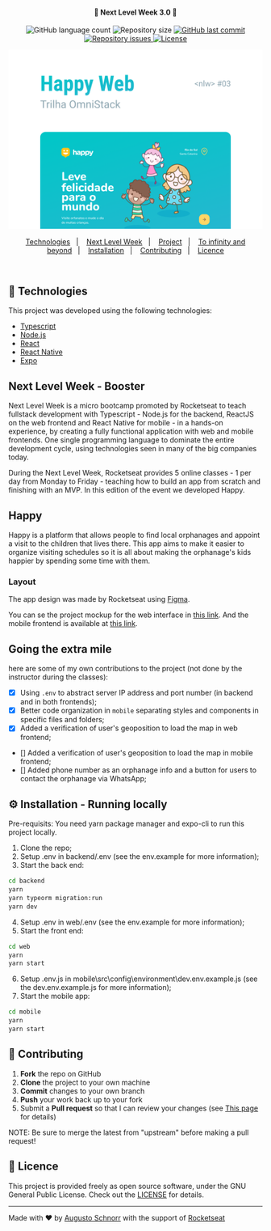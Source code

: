 <h4 align="center">
  🚀 Next Level Week 3.0 🚀
</h4>
<p align="center">
  <img alt="GitHub language count" src="https://img.shields.io/github/languages/count/Alcsaw/next-level-week-3">

  <img alt="Repository size" src="https://img.shields.io/github/repo-size/Alcsaw/next-level-week-3">

  <a href="https://github.com/Alcsaw/next-level-week-3/commits/master">
    <img alt="GitHub last commit" src="https://img.shields.io/github/last-commit/Alcsaw/next-level-week-3">
  </a>

  <a href="https://github.com/Alcsaw/next-level-week-3/issues">
    <img alt="Repository issues" src="https://img.shields.io/github/issues/Alcsaw/next-level-week-3">
  </a>

  <a href="https://github.com/Alcsaw/next-level-week-3/blob/master/LICENSE">
    <img alt="License" src="https://img.shields.io/badge/license-GNU3-brightgreen">
  </a>

</p>

![Cover](/readme-images/cover.png)

<p align="center">
  <a href="#rocket-technologies">Technologies</a>&nbsp;&nbsp;&nbsp;|&nbsp;&nbsp;&nbsp;
  <a href="#next-level-week---booster">Next Level Week</a>&nbsp;&nbsp;&nbsp;|&nbsp;&nbsp;&nbsp;
  <a href="#happy">Project</a>&nbsp;&nbsp;&nbsp;|&nbsp;&nbsp;&nbsp;
  <a href="#to-infinity-and-beyound">To infinity and beyond</a>&nbsp;&nbsp;&nbsp;|&nbsp;&nbsp;&nbsp;
  <a href="#%EF%B8%8F-installation---running-locally">Installation</a>&nbsp;&nbsp;&nbsp;|&nbsp;&nbsp;&nbsp;
  <a href="#-contributing">Contributing</a>&nbsp;&nbsp;&nbsp;|&nbsp;&nbsp;&nbsp;
  <a href="#memo-licence">Licence</a>
</p>

<br>

## :rocket: Technologies

This project was developed using the following technologies:

- [Typescript](https://www.typescriptlang.org/)
- [Node.js](https://nodejs.org/en/)
- [React](https://reactjs.org)
- [React Native](https://reactnative.dev/)
- [Expo](https://expo.io/)

## Next Level Week - Booster

Next Level Week is a micro bootcamp promoted by Rocketseat to teach fullstack development with Typescript - Node.js for the backend, ReactJS on the web frontend and React Native for mobile - in a hands-on experience, by creating a fully functional application with web and mobile frontends. One single programming language to dominate the entire development cycle, using technologies seen in many of the big companies today.


During the Next Level Week, Rocketseat provides 5 online classes - 1 per day from Monday to Friday - teaching how to build an app from scratch and finishing with an MVP. In this edition of the event we developed Happy.

## Happy

Happy is a platform that allows people to find local orphanages and appoint a visit to the children that lives there.
This app aims to make it easier to organize visiting schedules so it is all about making the orphanage's kids happier by spending some time with them.


### Layout

The app design was made by Rocketseat using [Figma](https://figma.com).

You can se the project mockup for the web interface in [this link](https://www.figma.com/file/mDEbnoojksG4w8sOxmudh3/Happy-Web?node-id=0%3A1).
And the mobile frontend is available at [this link](https://www.figma.com/file/X27FfVxAgy9f5IFa7ONlph/Happy-Mobile?node-id=0%3A1).


## Going the extra mile

here are some of my own contributions to the project (not done by the instructor during the classes):

- [x] Using `.env` to abstract server IP address and port number (in backend and in both frontends);
- [x] Better code organization in `mobile` separating styles and components in specific files and folders;
- [x] Added a verification of user's geoposition to load the map in web frontend;
- [] Added a verification of user's geoposition to load the map in mobile frontend;
- [] Added phone number as an orphanage info and a button for users to contact the orphanage via WhatsApp;


## ⚙️ Installation - Running locally

Pre-requisits:
You need yarn package manager and expo-cli to run this project locally.

1. Clone the repo;
2. Setup .env in backend/.env (see the env.example for more information);
3. Start the back end:
  ```bash
  cd backend
  yarn
  yarn typeorm migration:run
  yarn dev
  ```
4. Setup .env in web/.env (see the env.example for more information);
5. Start the front end:
  ```bash
  cd web
  yarn
  yarn start
  ```
6. Setup .env.js in mobile\src\config\environment\dev.env.example.js (see the dev.env.example.js for more information);
7. Start the mobile app:
  ```bash
  cd mobile
  yarn
  yarn start
  ```


## 🤔 Contributing

 1. **Fork** the repo on GitHub
 2. **Clone** the project to your own machine
 3. **Commit** changes to your own branch
 4. **Push** your work back up to your fork
 5. Submit a **Pull request** so that I can review your changes (see [This page](https://help.github.com/pt/github/collaborating-with-issues-and-pull-requests/creating-a-pull-request) for details)

NOTE: Be sure to merge the latest from "upstream" before making a pull request!

## :memo: Licence

This project is provided freely as open source software, under the GNU General Public
License. Check out the [LICENSE](LICENSE) for details.

---

Made with ♥ by [Augusto Schnorr](https://www.linkedin.com/in/alcsaw/) with the support of [Rocketseat](rocketseat.com.br)
